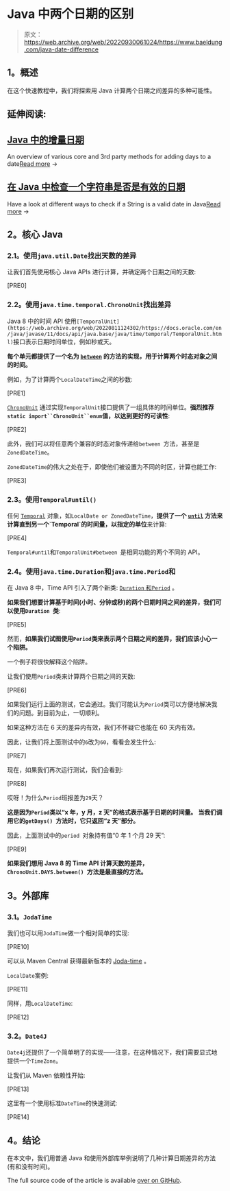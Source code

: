 # Java 中两个日期的区别

> 原文：<https://web.archive.org/web/20220930061024/https://www.baeldung.com/java-date-difference>

## **1。概述**

在这个快速教程中，我们将探索用 Java 计算两个日期之间差异的多种可能性。

## 延伸阅读:

## [Java 中的增量日期](/web/20220811124302/https://www.baeldung.com/java-increment-date)

An overview of various core and 3rd party methods for adding days to a date[Read more](/web/20220811124302/https://www.baeldung.com/java-increment-date) →

## [在 Java 中检查一个字符串是否是有效的日期](/web/20220811124302/https://www.baeldung.com/java-string-valid-date)

Have a look at different ways to check if a String is a valid date in Java[Read more](/web/20220811124302/https://www.baeldung.com/java-string-valid-date) →

## **2。核心 Java**

### **2.1。使用`java.util.Date`找出天数的差异**

让我们首先使用核心 Java APIs 进行计算，并确定两个日期之间的天数:

[PRE0]

### **2.2。使用`java.time.temporal.ChronoUnit`找出差异**

Java 8 中的时间 API 使用`[TemporalUnit](https://web.archive.org/web/20220811124302/https://docs.oracle.com/en/java/javase/11/docs/api/java.base/java/time/temporal/TemporalUnit.html)`接口表示日期时间单位，例如秒或天。

**每个单元都提供了一个名为 [`between`](https://web.archive.org/web/20220811124302/https://docs.oracle.com/en/java/javase/11/docs/api/java.base/java/time/temporal/TemporalUnit.html#between(java.time.temporal.Temporal,java.time.temporal.Temporal)) 的方法的实现，用于计算两个时态对象之间的时间。**

例如，为了计算两个`LocalDateTime`之间的秒数:

[PRE1]

[`ChronoUnit`](https://web.archive.org/web/20220811124302/https://docs.oracle.com/en/java/javase/11/docs/api/java.base/java/time/temporal/ChronoUnit.html) 通过实现`TemporalUnit`接口提供了一组具体的时间单位。**强烈推荐`static import``ChronoUnit``enum`值，以达到更好的可读性**:

[PRE2]

此外，我们可以将任意两个兼容的时态对象传递给`between `方法，甚至是`ZonedDateTime`。

`ZonedDateTime`的伟大之处在于，即使他们被设置为不同的时区，计算也能工作:

[PRE3]

### **2.3。使用`Temporal#until()`**

任何 [`Temporal`](https://web.archive.org/web/20220811124302/https://docs.oracle.com/en/java/javase/11/docs/api/java.base/java/time/temporal/Temporal.html) 对象，如`LocalDate or ZonedDateTime`，**提供了一个 [`until`](https://web.archive.org/web/20220811124302/https://docs.oracle.com/en/java/javase/11/docs/api/java.base/java/time/temporal/Temporal.html#until(java.time.temporal.Temporal,java.time.temporal.TemporalUnit)) 方法来计算直到另一个`Temporal`的时间量，以指定的单位**来计算:

[PRE4]

`Temporal#until`和`TemporalUnit#between `是相同功能的两个不同的 API。

### **2.4。使用`java.time.Duration`和`java.time.Period`和**

在 Java 8 中，Time API 引入了两个新类: [`Duration` 和`Period`](/web/20220811124302/https://www.baeldung.com/java-8-date-time-intro#period) 。

**如果我们想要计算基于时间(小时、分钟或秒)的两个日期时间之间的差异，我们可以使用`Duration `类**:

[PRE5]

然而，**如果我们试图使用`Period`类来表示两个日期之间的差异，我们应该小心一个陷阱。**

一个例子将很快解释这个陷阱。

让我们使用`Period`类来计算两个日期之间的天数:

[PRE6]

如果我们运行上面的测试，它会通过。我们可能认为`Period`类可以方便地解决我们的问题。到目前为止，一切顺利。

如果这种方法在 6 天的差异内有效，我们不怀疑它也能在 60 天内有效。

因此，让我们将上面测试中的`6`改为`60`，看看会发生什么:

[PRE7]

现在，如果我们再次运行测试，我们会看到:

[PRE8]

哎呀！为什么`Period`班报差为`29`天？

**这是因为`Period`类以“x 年，y 月，z 天”的格式表示基于日期的时间量。** **当我们调用它的`getDays() `方法时，它只返回“z 天”部分。**

因此，上面测试中的`period `对象持有值“0 年 1 个月 29 天”:

[PRE9]

**如果我们想用 Java 8 的 Time API 计算天数的差异，`ChronoUnit.DAYS.between() `方法是最直接的方法。**

## **3。外部库**

### **3.1。`JodaTime`**

我们也可以用`JodaTime`做一个相对简单的实现:

[PRE10]

可以从 Maven Central 获得最新版本的 [Joda-time](https://web.archive.org/web/20220811124302/https://search.maven.org/classic/#search%7Cga%7C1%7Ca%3A%22joda-time%22) 。

`LocalDate`案例:

[PRE11]

同样，用`LocalDateTime`:

[PRE12]

### **3.2。`Date4J`**

`Date4j`还提供了一个简单明了的实现——注意，在这种情况下，我们需要显式地提供一个`TimeZone`。

让我们从 Maven 依赖性开始:

[PRE13]

这里有一个使用标准`DateTime`的快速测试:

[PRE14]

## **4。结论**

在本文中，我们用普通 Java 和使用外部库举例说明了几种计算日期差异的方法(有和没有时间)。

The full source code of the article is available [over on GitHub](https://web.archive.org/web/20220811124302/https://github.com/eugenp/tutorials/tree/master/core-java-modules/core-java-date-operations-1).
